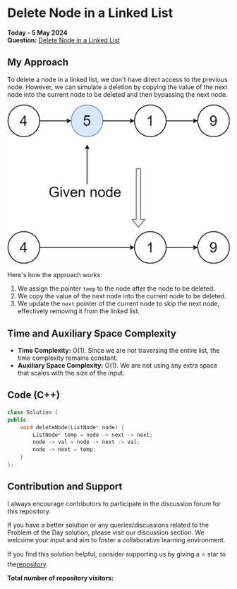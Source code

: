 # Delete Node in a Linked List
**Today - 5 May 2024**  
**Question:** [Delete Node in a Linked List](https://leetcode.com/problems/delete-node-in-a-linked-list)

## My Approach
To delete a node in a linked list, we don't have direct access to the previous node. However, we can simulate a deletion by copying the value of the next node into the current node to be deleted and then bypassing the next node.

![Example](image.png)

Here's how the approach works:
1. We assign the pointer `temp` to the node after the node to be deleted.
2. We copy the value of the next node into the current node to be deleted.
3. We update the `next` pointer of the current node to skip the next node, effectively removing it from the linked list.

## Time and Auxiliary Space Complexity
- **Time Complexity:** O(1). Since we are not traversing the entire list, the time complexity remains constant.
- **Auxiliary Space Complexity:** O(1). We are not using any extra space that scales with the size of the input.

## Code (C++)

```cpp
class Solution {
public:
    void deleteNode(ListNode* node) {
        ListNode* temp = node -> next -> next;
        node -> val = node -> next -> val;
        node -> next = temp;
    }
};
```

## Contribution and Support
I always encourage contributors to participate in the discussion forum for this repository.

If you have a better solution or any queries/discussions related to the Problem of the Day solution, please visit our discussion section. We welcome your input and aim to foster a collaborative learning environment.

If you find this solution helpful, consider supporting us by giving a ⭐ star to the[repository](https://github.com/Hasheditz/leetcode-solutions).


**Total number of repository visitors:** 
